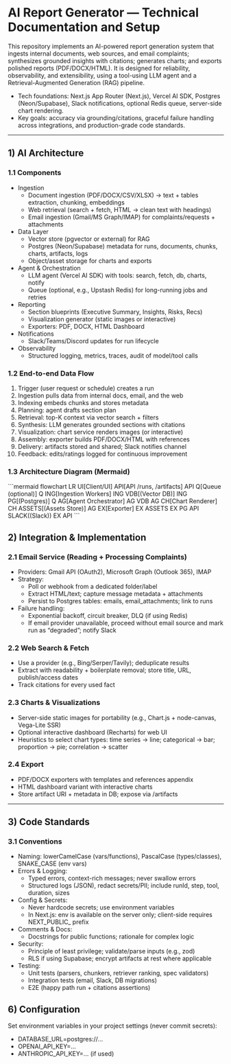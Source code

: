 # AI Report Generator — Technical Documentation and Setup

This repository implements an AI-powered report generation system that ingests internal documents, web sources, and email complaints; synthesizes grounded insights with citations; generates charts; and exports polished reports (PDF/DOCX/HTML). It is designed for reliability, observability, and extensibility, using a tool-using LLM agent and a Retrieval-Augmented Generation (RAG) pipeline.

- Tech foundations: Next.js App Router (Next.js), Vercel AI SDK, Postgres (Neon/Supabase), Slack notifications, optional Redis queue, server-side chart rendering.
- Key goals: accuracy via grounding/citations, graceful failure handling across integrations, and production-grade code standards.

---

## 1) AI Architecture

### 1.1 Components
- Ingestion
  - Document ingestion (PDF/DOCX/CSV/XLSX) → text + tables extraction, chunking, embeddings
  - Web retrieval (search + fetch, HTML → clean text with headings)
  - Email ingestion (Gmail/MS Graph/IMAP) for complaints/requests + attachments
- Data Layer
  - Vector store (pgvector or external) for RAG
  - Postgres (Neon/Supabase) metadata for runs, documents, chunks, charts, artifacts, logs
  - Object/asset storage for charts and exports
- Agent & Orchestration
  - LLM agent (Vercel AI SDK) with tools: search, fetch, db, charts, notify
  - Queue (optional, e.g., Upstash Redis) for long-running jobs and retries
- Reporting
  - Section blueprints (Executive Summary, Insights, Risks, Recs)
  - Visualization generator (static images or interactive)
  - Exporters: PDF, DOCX, HTML Dashboard
- Notifications
  - Slack/Teams/Discord updates for run lifecycle
- Observability
  - Structured logging, metrics, traces, audit of model/tool calls

### 1.2 End-to-end Data Flow
1) Trigger (user request or schedule) creates a run
2) Ingestion pulls data from internal docs, email, and the web
3) Indexing embeds chunks and stores metadata
4) Planning: agent drafts section plan
5) Retrieval: top-K context via vector search + filters
6) Synthesis: LLM generates grounded sections with citations
7) Visualization: chart service renders images (or interactive)
8) Assembly: exporter builds PDF/DOCX/HTML with references
9) Delivery: artifacts stored and shared; Slack notifies channel
10) Feedback: edits/ratings logged for continuous improvement

### 1.3 Architecture Diagram (Mermaid)
\`\`\`mermaid
flowchart LR
  UI[Client/UI]  API[API /runs, /artifacts]
  API  Q[Queue (optional)]
  Q  ING[Ingestion Workers]
  ING  VDB[(Vector DB)]
  ING  PG[(Postgres)]
  Q  AG[Agent Orchestrator]
  AG  VDB
  AG  CH[Chart Renderer]
  CH  ASSETS[(Assets Store)]
  AG  EX[Exporter]
  EX  ASSETS
  EX  PG
  API  SLACK((Slack))
  EX  API
\`\`\`


## 2) Integration & Implementation

### 2.1 Email Service (Reading + Processing Complaints)
- Providers: Gmail API (OAuth2), Microsoft Graph (Outlook 365), IMAP
- Strategy:
  - Poll or webhook from a dedicated folder/label
  - Extract HTML/text; capture message metadata + attachments
  - Persist to Postgres tables: emails, email_attachments; link to runs
- Failure handling:
  - Exponential backoff, circuit breaker, DLQ (if using Redis)
  - If email provider unavailable, proceed without email source and mark run as “degraded”; notify Slack

### 2.2 Web Search & Fetch
- Use a provider (e.g., Bing/Serper/Tavily); deduplicate results
- Extract with readability + boilerplate removal; store title, URL, publish/access dates
- Track citations for every used fact

### 2.3 Charts & Visualizations
- Server-side static images for portability (e.g., Chart.js + node-canvas, Vega-Lite SSR)
- Optional interactive dashboard (Recharts) for web UI
- Heuristics to select chart types: time series → line; categorical → bar; proportion → pie; correlation → scatter

### 2.4 Export
- PDF/DOCX exporters with templates and references appendix
- HTML dashboard variant with interactive charts
- Store artifact URI + metadata in DB; expose via /artifacts

---

## 3) Code Standards

### 3.1 Conventions
- Naming: lowerCamelCase (vars/functions), PascalCase (types/classes), SNAKE_CASE (env vars)
- Errors & Logging:
  - Typed errors, context-rich messages; never swallow errors
  - Structured logs (JSON), redact secrets/PII; include runId, step, tool, duration, sizes
- Config & Secrets:
  - Never hardcode secrets; use environment variables
  - In Next.js: env is available on the server only; client-side requires NEXT_PUBLIC_ prefix
- Comments & Docs:
  - Docstrings for public functions; rationale for complex logic
- Security:
  - Principle of least privilege; validate/parse inputs (e.g., zod)
  - RLS if using Supabase; encrypt artifacts at rest where applicable
- Testing:
  - Unit tests (parsers, chunkers, retriever ranking, spec validators)
  - Integration tests (email, Slack, DB migrations)
  - E2E (happy path run + citations assertions)



## 6) Configuration

Set environment variables in your project settings (never commit secrets):
- DATABASE_URL=postgres://...
- OPENAI_API_KEY=...
- ANTHROPIC_API_KEY=... (if used)



